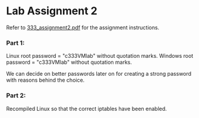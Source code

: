 # Lab Assignment 2
Refer to [333\_assignment2.pdf](./333_assignment2.pdf) for the assignment
instructions.

### Part 1:

Linux root password = "c333VMlab" without quotation marks.
Windows root password = "c333VMlab" without quotation marks.

We can decide on better passwords later on for creating a strong password with reasons behind the choice.

### Part 2:

Recompiled Linux so that the correct iptables have been enabled.
